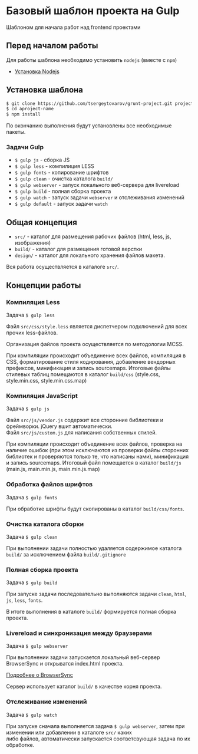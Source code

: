 # Базовый шаблон проекта на Gulp

Шаблоном для начала работ над frontend проектами

## Перед началом работы

Для работы шаблона необходимо установить `nodejs` (вместе с `npm`)

- [Установка Nodejs](https://github.com/joyent/node/wiki/Installing-Node.js-via-package-manager "Installing Node.js via package manager")

## Установка шаблона

``` sh
$ git clone https://github.com/tsergeytovarov/grunt-project.git project-name
$ cd aproject-name
$ npm install
```

По окончанию выполнения будут установлены все необходимые пакеты.


### Задачи Gulp

 - `$ gulp js` - сборка JS
 - `$ gulp less` - компилиция LESS
 - `$ gulp fonts` - копирование шрифтов
 - `$ gulp clean` - очистка каталога `build/`
 - `$ gulp webserver` - запуск локального веб-сервера для livereload
 - `$ gulp build` - полная сборка проекта
 - `$ gulp watch` - запуск задачи `webserver` и отслеживания изменений
 - `$ gulp default` - запуск задачи `watch`

## Общая концепция

- `src/` - каталог для размещения рабочих файлов (html, less, js, изображения)
- `build/` - каталог для размещения готовой верстки
- `design/` - каталог для локального хранения файлов макета.

Вся работа осуществляется в каталоге `src/`.

## Концепции работы


### Компиляция Less

Задача `$ gulp less`

Файл `src/css/style.less` является диспетчером подключений для всех прочих less-файлов.

Организация файлов проекта осуществляется по методологии MCSS.

При компиляции происходит объединение всех файлов, компиляция в CSS, форматирование стиля кодирования, добавление вендорных префиксов, минификация и запись sourcemaps.
Итоговые файлы стилевых таблиц помещаются в каталог `build/css` (style.css, style.min.css, style.min.css.map)

### Компиляция JavaScript

Задача `$ gulp js`

Файл `src/js/vendor.js` содержит все сторонние библиотеки и фреймворки. jQuery вшит автоматически.  
Файл `src/js/custom.js` для написания собственных стилей.

При компиляции происходит объединение всех файлов, проверка на наличие ошибок (при этом исключаются из проверки файлы сторонних библиотек и проверяются только те, что написаны нами), минификация и запись sourcemaps.
Итоговый файл помещается в каталог `build/js` (main.js, main.min.js, main.min.js.map)


### Обработка файлов шрифтов

Задача `$ gulp fonts`

При обработке шрифты будут скопированы в каталог `build/css/fonts`.

### Очистка каталога сборки

Задача `$ gulp clean`

При выполнении задачи полностью удаляется содержимое каталога `build/` за исключением файла `build/.gitignore`

### Полная сборка проекта

Задача `$ gulp build`

При запуске задачи последовательно выполняются задачи  `clean`, `html`, `js`, `less`, `fonts`.

В итоге выполнения в каталоге `build/` формируется полная сборка проекта.

### Livereload и синхронизация между браузерами

Задача `$ gulp webserver`

При выполнении задачи запускается локальный веб-сервер BrowserSync и открыватся index.html проекта.  

[Подробнее о BrowserSync](http://www.browsersync.io/ "Подробнее о BrowserSync")  

Сервер использует каталог `build/` в качестве корня проекта.

### Отслеживание изменений

Задача `$ gulp watch`

При запуске сначала выполняется задача `$ gulp webserver`, затем при изменении или добавлении в каталоге `src/` каких  
либо файлов, автоматически запускается соответсвующая задача по их обработке.
